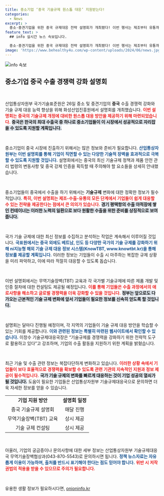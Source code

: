 ```yaml
---
title: 중소기업 ‘중국 기술규제 원스톱 대응’ 지원받는다!
categories:
  - News
excerpt: >
  중소·중견기업을 위한 중국 규제대응 전략 설명회가 개최됐다! 이번 행사는 제조부터 유통까지 원스톱 솔루션을 제공, 수출 경쟁력을 높이는 기회를 선사한다. 한 번의 클릭으로 기술규제 최신 정보를 확인하세요!
feature_text: >
  ## info 실시간 뉴스 속보입니다.

  중소·중견기업을 위한 중국 규제대응 전략 설명회가 개최됐다! 이번 행사는 제조부터 유통까지 원스톱 솔루션을 제공, 수출 경쟁력을 높이는 기회를 선사한다. 한 번의 클릭으로 기술규제 최신 정보를 확인하세요!
image: 'https://www.behealthy4u.com/wp-content/uploads/2024/06/news.jpg'
---
```


<p><img src="https://www.behealthy4u.com/wp-content/uploads/2024/06/news.jpg" alt="info 속보" /></p>

<h2 data-ke-size="size26">중소기업 중국 수출 경쟁력 강화 설명회</h2>

<p data-ke-size="size16">&nbsp;</p>

<p>산업통상자원부 국가기술표준원은 26일 중소 및 중견기업의 <b>중국</b> 수출 경쟁력 강화와 기술 규제 대응 능력 향상을 위해 화성산업진흥원에서 설명회를 개최했습니다. <b><span style="color: #ee2323;">이번 설명회는 중국의 기술규제 개정에 대비한 원스톱 대응 방안을 제공하기 위해 마련되었습니다.</span></b> <b><span style="background-color: #21538527;">중국은 한국의 최대 수출국 중 하나로 중소기업들이 이 시장에서 성공적으로 자리잡을 수 있도록 지원할 계획입니다.</span></b></p>

<p data-ke-size="size16">&nbsp;</p>

<p>중소기업이 중국 시장에 진출하기 위해서는 많은 정보와 준비가 필요합니다. <b><span style="color: #1a5490;">산업통상자원부는 이번 설명회를 통해 기업이 직면할 수 있는 다양한 기술적 장벽을 효과적으로 극복할 수 있도록 지원할 것입니다.</span></b> 설명회에서는 중국의 최신 기술규제 정책과 제품 안전 관리 법령의 변동사항 및 중국 강제 인증을 획득할 때 주의해야 할 요소들을 상세히 안내했습니다. </p>

<p data-ke-size="size16">&nbsp;</p>

<p>중소기업들이 중국에서 수출을 하기 위해서는 <strong>기술규제</strong> 변화에 대한 정확한 정보가 필수적입니다. <b><span style="color: #ee2323;">특히, 이번 설명회는 제조-수출-유통의 모든 단계에서 기업들이 쉽게 대응할 수 있는 전략을 제공한다는 점에서 큰 의의가 있습니다.</span></b> <b><span style="background-color: #21538527;">경기 평택항의 수출 야적장에 쌓인 컨테이너는 이러한 노력의 일환으로 보다 원활한 수출을 위한 준비를 상징적으로 보여줍니다.</span></b></p>

<p data-ke-size="size16">&nbsp;</p>

<p>국가 기술 규제에 대한 최신 정보를 수집하고 분석하는 작업은 계속해서 이루어질 것입니다. <b><span style="color: #1a5490;">국표원에서는 중국 외에도 베트남, 인도 등 다양한 국가의 기술 규제를 강화하기 위해 ni지능형 해외 기술 규제 대응 정보 시스템(KnowTBT, www.knowtbt.kr)을 통해 정보를 제공할 계획입니다.</span></b> 이러한 정보는 기업들이 수출 시 마주하는 복잡한 규제 상황을 미리 파악하고, 이에 따라 적절히 대응할 수 있도록 돕습니다.</p>

<p data-ke-size="size16">&nbsp;</p>

<p>이번 설명회에서는 무역기술장벽(TBT) 교육과 각 국가별 기술규제에 따른 제품 개발 및 인증 절차에 대한 컨설팅도 제공될 예정입니다. <b><span style="color: #ee2323;">이를 통해 기업들은 수출 과정에서의 애로사항을 해소하고 글로벌 경쟁력을 더욱 강화할 수 있을 것입니다.</span></b> <b><span style="background-color: #21538527;">정부는 앞으로도 다가오는 근본적인 기술 규제 변화에 앞서 기업들이 필요한 정보를 신속히 얻도록 할 것입니다.</span></b></p>

<p data-ke-size="size16">&nbsp;</p>

<p>설명회는 달마다 진행될 예정이며, 각 지역의 기업들이 기술 규제 대응 방안을 학습할 수 있는 기회를 제공합니다. <b><span style="color: #1a5490;">이와 관련된 정보는 특별히 마련된 웹사이트에서 확인할 수 있습니다.</span></b> 이창수 기술규제대응국장은 “기술규제를 경쟁력을 강화하기 위한 전략적 도구로 활용하고 있다”고 강조하며, 기업의 수출 활동을 지원하기 위한 계획을 밝혔습니다.</p>

<p data-ke-size="size16">&nbsp;</p>

<p>최근 기술 및 수출 관련 정보는 복잡다단하게 변화하고 있습니다. <b><span style="color: #ee2323;">이러한 상황 속에서 기업들이 보다 효율적으로 경쟁력을 확보할 수 있도록 관련 기관의 지속적인 지원과 정보 제공이 필수적입니다.</span></b> <b><span style="background-color: #21538527;">국가 기술 규제의 변화를 빠르게 대응하는 것이 기업 성공의 열쇠가 될 것입니다.</span></b> 도움이 필요한 기업들은 산업통상자원부 기술규제대응국으로 문의하면 더욱 자세한 정보를 얻을 수 있습니다.</p>

<table style="width: 100%; border-collapse: collapse;">
  <tr>
    <td style="text-align: center; height: 17px;"><b>기업 지원 방안</b></td>
    <td style="text-align: center; height: 17px;"><b>설명회 일정</b></td>
  </tr>
  <tr>
    <td style="text-align: center; height: 17px;">중국 기술규제 설명회</td>
    <td style="text-align: center; height: 17px;">매달 진행</td>
  </tr>
  <tr>
    <td style="text-align: center; height: 17px;">무역기술장벽(TBT) 교육</td>
    <td style="text-align: center; height: 17px;">상시 제공</td>
  </tr>
  <tr>
    <td style="text-align: center; height: 17px;">기술 규제 컨설팅</td>
    <td style="text-align: center; height: 17px;">상시 제공</td>
  </tr>
</table>

<p data-ke-size="size16">&nbsp;</p>

<p>아울러, 기업의 궁금증이나 문의사항에 대한 세부 정보는 산업통상자원부 기술규제대응국 무역기술장벽협상과(043-870-5543)로 문의하시면 됩니다. <b><span style="color: #1a5490;">정책 뉴스자료는 자유롭게 이용이 가능하며, 출처를 반드시 표기해야 한다는 점도 믿어야 합니다.</span></b> <b><span style="color: #ee2323;">위반 시 저작권법의 적용을 받을 수 있으므로 주의가 필요합니다.</span></b></p>

<p data-ke-size="size16">&nbsp;</p>
유용한 생활 정보가 필요하시다면, <a href="https://onioninfo.kr" rel="dofollow">onioninfo.kr</a>


